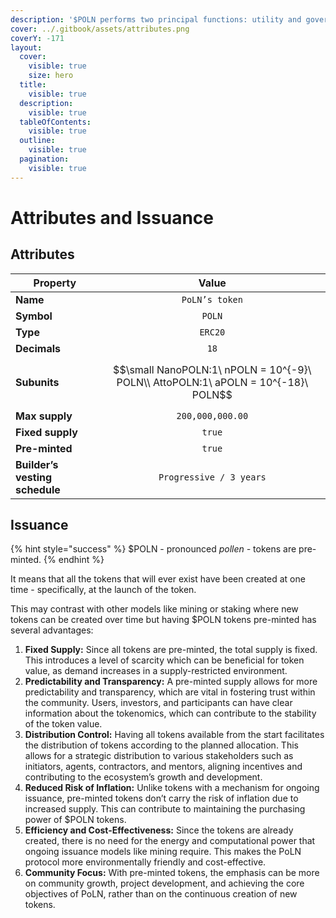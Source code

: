 ```yaml
---
description: '$POLN performs two principal functions: utility and governance.'
cover: ../.gitbook/assets/attributes.png
coverY: -171
layout:
  cover:
    visible: true
    size: hero
  title:
    visible: true
  description:
    visible: true
  tableOfContents:
    visible: true
  outline:
    visible: true
  pagination:
    visible: true
---
```


# Attributes and Issuance

## Attributes

| Property                       |                                       Value                                       |
| ------------------------------ | :-------------------------------------------------------------------------------: |
| **Name**                       |                                   `PoLN’s token`                                  |
| **Symbol**                     |                                       `POLN`                                      |
| **Type**                       |                                      `ERC20`                                      |
| **Decimals**                   |                                        `18`                                       |
| **Subunits**                   | $$\small NanoPOLN:1\ nPOLN = 10^{-9}\ POLN\\ AttoPOLN:1\ aPOLN = 10^{-18}\ POLN$$ |
| **Max supply**                 |                                  `200,000,000.00`                                 |
| **Fixed supply**               |                                       `true`                                      |
| **Pre-minted**                 |                                       `true`                                      |
| **Builder’s vesting schedule** |                              `Progressive / 3 years`                              |

## Issuance

{% hint style="success" %}
$POLN - pronounced _pollen -_ tokens are pre-minted.
{% endhint %}

It means that all the tokens that will ever exist have been created at one time - specifically, at the launch of the token.

This may contrast with other models like mining or staking where new tokens can be created over time but having $POLN tokens pre-minted has several advantages:

1. **Fixed Supply:** Since all tokens are pre-minted, the total supply is fixed. This introduces a level of scarcity which can be beneficial for token value, as demand increases in a supply-restricted environment.
2. **Predictability and Transparency:** A pre-minted supply allows for more predictability and transparency, which are vital in fostering trust within the community. Users, investors, and participants can have clear information about the tokenomics, which can contribute to the stability of the token value.
3. **Distribution Control:** Having all tokens available from the start facilitates the distribution of tokens according to the planned allocation. This allows for a strategic distribution to various stakeholders such as initiators, agents, contractors, and mentors, aligning incentives and contributing to the ecosystem’s growth and development.
4. **Reduced Risk of Inflation:** Unlike tokens with a mechanism for ongoing issuance, pre-minted tokens don’t carry the risk of inflation due to increased supply. This can contribute to maintaining the purchasing power of $POLN tokens.
5. **Efficiency and Cost-Effectiveness:** Since the tokens are already created, there is no need for the energy and computational power that ongoing issuance models like mining require. This makes the PoLN protocol more environmentally friendly and cost-effective.
6. **Community Focus:** With pre-minted tokens, the emphasis can be more on community growth, project development, and achieving the core objectives of PoLN, rather than on the continuous creation of new tokens.

